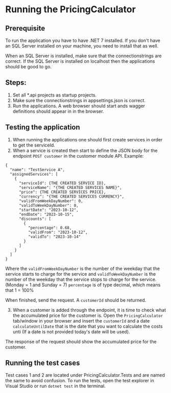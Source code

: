 # Running the PricingCalculator

## Prerequisite
To run the application you have to have .NET 7 installed. If you don't have an SQL Server installed on your machine, you need to install that as well.

When an SQL Server is installed, make sure that the connectionstrings are correct. If the SQL Server is installed on localhost then the applications should be good to go.

## Steps:

1. Set all *.api projects as startup projects. 
2. Make sure the connectionstrings in appsettings.json is correct.
3. Run the applications. A web browser should start ands wagger definitions should appear in in the browser.

## Testing the application
1. When running the applications one should first create services in order to get the serviceId.
2. When a service is created then start to define the JSON body for the endpoint `POST customer` in the customer module API. Example:

```
{
  "name": "TestService A",
  "assignedServices": [
    {
      "serviceId": {THE CREATED SERVICE ID},
      "serviceName": "{THE CREATED SERVICES NAME}",
      "price": {THE CREATED SERVICES PRICE},
      "currency": "{THE CREATED SERVICES CURRENCY}",
      "validFromWeekDayNumber": 0,
      "validToWeekDayNumber": 0,
      "startDate": "2023-10-12",
      "endDate": "2023-10-15",
      "discounts": [
        {
          "percentage": 0.68,
          "validFrom": "2023-10-12",
          "validTo": "2023-10-14"
        }
      ]
    }
  ]
}
```
      
Where the `validFromWeekDayNumber` is the number of the weekday that the service starts to charge for the service and `validToWeekDayNumber` is the number of the weekday that the service stops to charge for the service. (Monday = 1 and Sunday = 7)
`percentage` is of type decimal, which means that 1 = 100%

When finished, send the request. A `customerId` should be returned.

3. When a customer is added through the endpoint, it is time to check what the accumulated price for the customer is. 
Open the `PricingCalculator` tab/window in your browser and insert the `customerId` and a date `calculateUntilDate` that is the date that you want to calculate the costs unti (If a date is not provided today's date will be used).

The response of the request should show the accumulated price for the customer.


## Running the test cases
 Test cases 1 and 2 are located under PricingCalculator.Tests and are named the same to avoid confusion.
 To run the tests, open the test explorer in Visual Studio or run `dotnet test` in the terminal.
